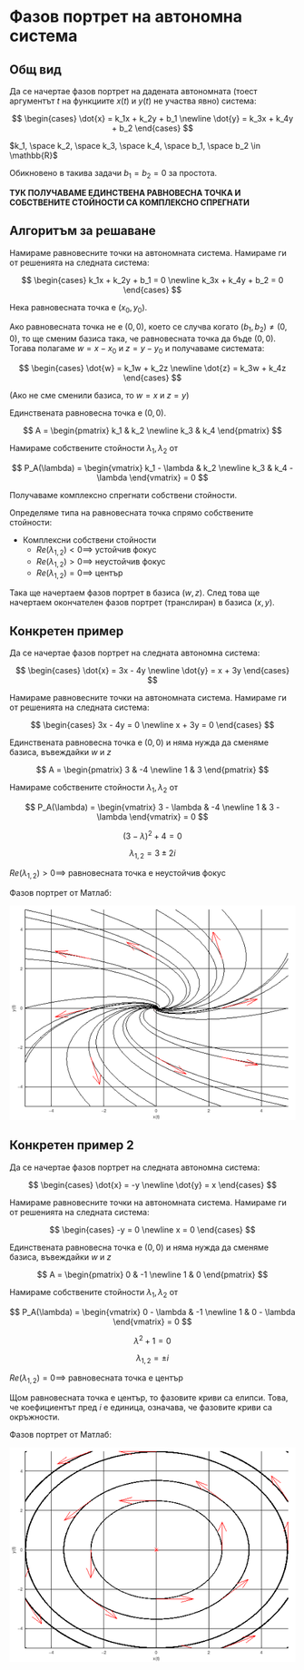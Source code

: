 # Фазов портрет на автономна система

## Общ вид

Да се начертае фазов портрет на дадената автономната (тоест аргументът $t$ на функциите $x(t)$ и $y(t)$ не участва явно) система:

$$
\begin{cases}
\dot{x} = k_1x + k_2y + b_1 \newline
\dot{y} = k_3x + k_4y + b_2
\end{cases}
$$

$k_1, \space k_2, \space k_3, \space k_4, \space b_1, \space b_2 \in \mathbb{R}$

Обикновено в такива задачи $b_1 = b_2 = 0$ за простота.

**ТУК ПОЛУЧАВАМЕ ЕДИНСТВЕНА РАВНОВЕСНА ТОЧКА И СОБСТВЕНИТЕ СТОЙНОСТИ СА КОМПЛЕКСНО СПРЕГНАТИ**

## Алгоритъм за решаване

Намираме равновесните точки на автономната система. Намираме ги от решенията на следната система:

$$
\begin{cases}
k_1x + k_2y + b_1 = 0 \newline
k_3x + k_4y + b_2 = 0
\end{cases}
$$

Нека равновесната точка е $(x_0, y_0)$.

Ако равновесната точка не е $(0, 0)$, което се случва когато $(b_1, b_2) \ne (0, 0)$, то ще сменим базиса така, че равновесната точка да бъде $(0 ,0)$. Тогава полагаме $w = x - x_0$ и $z = y - y_0$ и получаваме системата:

$$
\begin{cases}
\dot{w} = k_1w + k_2z \newline
\dot{z} = k_3w + k_4z
\end{cases}
$$

(Ако не сме сменили базиса, то $w = x$ и $z = y$)

Единствената равновесна точка е $(0, 0)$.

$$
A =
\begin{pmatrix}
    k_1 & k_2 \newline
    k_3 & k_4
\end{pmatrix}
$$

Намираме собствените стойности $\lambda_1, \lambda_2$ от

$$
P_A(\lambda) =
\begin{vmatrix}
    k_1 - \lambda & k_2 \newline
    k_3 & k_4 - \lambda
\end{vmatrix}
= 0
$$

Получаваме комплексно спрегнати собствени стойности.

Определяме типa на равновесната точка спрямо собствените стойности:

* Комплексни собствени стойности
  * $Re(\lambda_{1, 2}) < 0 \implies$ устойчив фокус
  * $Re(\lambda_{1, 2}) > 0 \implies$ неустойчив фокус
  * $Re(\lambda_{1, 2}) = 0 \implies$ център

Така ще начертаем фазов портрет в базиса $(w, z)$. След това ще начертаем окончателен фазов портрет (транслиран) в базиса $(x, y)$.

## Конкретен пример

Да се начертае фазов портрет на следната автономна система:

$$
\begin{cases}
\dot{x} = 3x - 4y \newline
\dot{y} = x + 3y
\end{cases}
$$

Намираме равновесните точки на автономната система. Намираме ги от решенията на следната система:

$$
\begin{cases}
3x - 4y = 0 \newline
x + 3y = 0
\end{cases}
$$

Единствената равновесна точка е $(0, 0)$ и няма нужда да сменяме базиса, въвеждайки $w$ и $z$

$$
A =
\begin{pmatrix}
    3 & -4 \newline
    1 & 3
\end{pmatrix}
$$

Намираме собствените стойности $\lambda_1, \lambda_2$ от

$$
P_A(\lambda) =
\begin{vmatrix}
    3 - \lambda & -4 \newline
    1 & 3 - \lambda
\end{vmatrix}
= 0
$$

$$(3-\lambda)^2+4 = 0$$

$$\lambda_{1, 2} = 3 \pm 2i$$

$Re(\lambda_{1, 2}) > 0 \implies$ равновесната точка е неустойчив фокус

Фазов портрет от Матлаб:

![Няма картинка :(](../../data/неустойчив_фокус_матлаб.png "Фазов портрет")

## Конкретен пример 2

Да се начертае фазов портрет на следната автономна система:

$$
\begin{cases}
\dot{x} = -y \newline
\dot{y} = x
\end{cases}
$$

Намираме равновесните точки на автономната система. Намираме ги от решенията на следната система:

$$
\begin{cases}
-y = 0 \newline
x = 0
\end{cases}
$$

Единствената равновесна точка е $(0, 0)$ и няма нужда да сменяме базиса, въвеждайки $w$ и $z$

$$
A =
\begin{pmatrix}
    0 & -1 \newline
    1 & 0
\end{pmatrix}
$$

Намираме собствените стойности $\lambda_1, \lambda_2$ от

$$
P_A(\lambda) =
\begin{vmatrix}
    0 - \lambda & -1 \newline
    1 & 0 - \lambda
\end{vmatrix}
= 0
$$

$$\lambda^2+1 = 0$$

$$\lambda_{1, 2} = \pm i$$

$Re(\lambda_{1, 2}) = 0 \implies$ равновесната точка е център

Щом равновесната точка е център, то фазовите криви са елипси. Това, че коефициентът пред $i$ е единица, означава, че фазовите криви са окръжности.

Фазов портрет от Матлаб:

![Няма картинка :(](../../data/център_матлаб.png "Фазов портрет")
